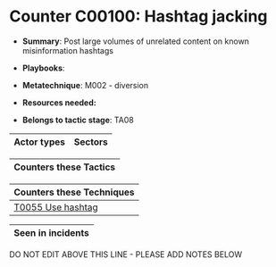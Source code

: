 # Counter C00100: Hashtag jacking

* **Summary**: Post large volumes of unrelated content on known misinformation hashtags 

* **Playbooks**: 

* **Metatechnique**: M002 - diversion

* **Resources needed:** 

* **Belongs to tactic stage**: TA08


| Actor types | Sectors |
| ----------- | ------- |



| Counters these Tactics |
| ---------------------- |



| Counters these Techniques |
| ------------------------- |
| [T0055 Use hashtag](../techniques/T0055.md) |



| Seen in incidents |
| ----------------- |


DO NOT EDIT ABOVE THIS LINE - PLEASE ADD NOTES BELOW